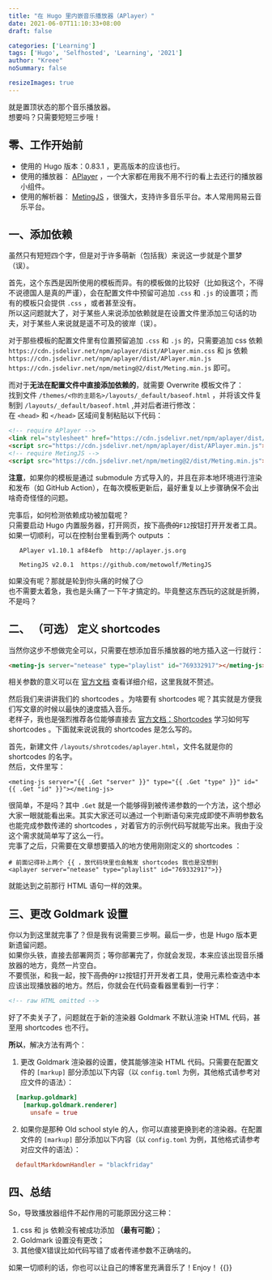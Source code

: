```yaml
---
title: "在 Hugo 里内嵌音乐播放器（APlayer）"
date: 2021-06-07T11:10:33+08:00
draft: false

categories: ['Learning']
tags: ['Hugo', 'Selfhosted', 'Learning', '2021']
author: "Kreee"
noSummary: false

resizeImages: true
---
```

就是置顶状态的那个音乐播放器。  
想要吗？只需要短短三步哦！   

<!--more-->

## 零、工作开始前
* 使用的 Hugo 版本：0.83.1 ，更高版本的应该也行。
* 使用的播放器： [APlayer](https://github.com/DIYgod/APlayer) ，一个大家都在用我不用不行的看上去还行的播放器小组件。
* 使用的解析器： [MetingJS](https://github.com/metowolf/MetingJS) ，很强大，支持许多音乐平台。本人常用网易云音乐平台。

## 一、添加依赖
虽然只有短短四个字，但是对于许多萌新（包括我）来说这一步就是个噩梦（误）。   

首先，这个东西是因所使用的模板而异。有的模板做的比较好（比如我这个，不得不说德国人是真的严谨），会在配置文件中预留可追加 `.css` 和 `.js` 的设置项；而有的模板只会提供 `.css` ，或者甚至没有。   
所以这问题就大了，对于某些人来说添加依赖就是在设置文件里添加三句话的功夫，对于某些人来说就是遥不可及的彼岸（误）。   

对于那些模板的配置文件里有位置预留追加 `.css` 和 `.js` 的，只需要追加 css 依赖 `https://cdn.jsdelivr.net/npm/aplayer/dist/APlayer.min.css` 和 js 依赖 `https://cdn.jsdelivr.net/npm/aplayer/dist/APlayer.min.js` `https://cdn.jsdelivr.net/npm/meting@2/dist/Meting.min.js` 即可。  

而对于**无法在配置文件中直接添加依赖的**，就需要 Overwrite 模板文件了：   
找到文件 `/themes/<你的主题名>/layouts/_default/baseof.html` ，并将该文件复制到 `/layouts/_default/baseof.html` ,并对后者进行修改：   
在 `<head>` 和 `</head>` 区域间复制粘贴以下代码：   
```html
<!-- require APlayer -->
<link rel="stylesheet" href="https://cdn.jsdelivr.net/npm/aplayer/dist/APlayer.min.css">
<script src="https://cdn.jsdelivr.net/npm/aplayer/dist/APlayer.min.js"></script>
<!-- require MetingJS -->
<script src="https://cdn.jsdelivr.net/npm/meting@2/dist/Meting.min.js"></script>
```
**注意**，如果你的模板是通过 submodule 方式导入的，并且在非本地环境进行渲染和发布（如 GitHub Action），在每次模板更新后，最好重复以上步骤确保不会出啥奇奇怪怪的问题。   

完事后，如何检测依赖成功被加载呢？   
只需要启动 Hugo 内置服务器，打开网页，按下~~高贵的~~`F12`按钮打开开发者工具。如果一切顺利，可以在控制台里看到两个 outputs ：
```plaintext
   APlayer v1.10.1 af84efb  http://aplayer.js.org 
   
   MetingJS v2.0.1  https://github.com/metowolf/MetingJS 
```
如果没有呢？那就是轮到你头痛的时候了😏   
也不需要太着急，我也是头痛了一下午才搞定的。毕竟整这东西玩的这就是折腾，不是吗？

## 二、 **（可选）** 定义 shortcodes
当然你这步不想做完全可以，只需要在想添加音乐播放器的地方插入这一行就行：
```html
<meting-js server="netease" type="playlist" id="769332917"></meting-js>
```
相关参数的意义可以在 [官方文档](https://github.com/metowolf/MetingJS) 查看详细介绍，这里我就不赘述。   

然后我们来讲讲我们的 shortcodes 。为啥要有 shortcodes 呢？其实就是方便我们写文章的时候以最快的速度插入音乐。   
老样子，我也是强烈推荐各位能够直接去 [官方文档：Shortcodes](https://gohugo.io/content-management/shortcodes/) 学习如何写 shortcodes 。下面就来说说我的 shortcodes 是怎么写的。 

首先，新建文件 `/layouts/shrotcodes/aplayer.html`，文件名就是你的 shortcodes 的名字。   
然后，文件里写：
```plaintext
<meting-js server="{{ .Get "server" }}" type="{{ .Get "type" }}" id="{{ .Get "id" }}"></meting-js>
```
很简单，不是吗？其中 `.Get` 就是一个能够得到被传递参数的一个方法，这个想必大家一眼就能看出来。其实大家还可以通过一个判断语句来完成即使不声明参数名也能完成参数传递的 shortcodes ，对着官方的示例代码写就能写出来。我由于没这个需求就简单写了这么一行。   
完事了之后，只需要在文章想要插入的地方使用刚刚定义的 shortcodes ：
```plaintext
# 前面记得补上两个 {{ ，放代码块里也会触发 shortcodes 我也是没想到
<aplayer server="netease" type="playlist" id="769332917">}}
```
就能达到之前那行 HTML 语句一样的效果。

## 三、更改 Goldmark 设置
你以为到这里就完事了？但是我有说需要三步啊。最后一步，也是 Hugo 版本更新遗留问题。    
如果你头铁，直接去部署网页；等你部署完了，你就会发现，本来应该出现音乐播放器的地方，竟然一片空白。   
不要慌张，和我一起，按下~~高贵的~~`F12`按钮打开开发者工具，使用元素检查选中本应该出现播放器的地方。然后，你就会在代码查看器里看到一行字：   
```html
<!-- raw HTML omitted -->
```
好了不卖关子了，问题就在于新的渲染器 Goldmark 不默认渲染 HTML 代码，甚至用 shortcodes 也不行。   

**所以**，解决方法有两个：
1. 更改 Goldmark 渲染器的设置，使其能够渲染 HTML 代码。只需要在配置文件的 `[markup]` 部分添加以下内容（以 `config.toml` 为例，其他格式请参考对应文件的语法）：
```toml
  [markup.goldmark]
    [markup.goldmark.renderer]
      unsafe = true
```
2. 如果你是那种 Old school style 的人，你可以直接更换到老的渲染器。在配置文件的 `[markup]` 部分添加以下内容（以 `config.toml` 为例，其他格式请参考对应文件的语法）：
```toml
  defaultMarkdownHandler = "blackfriday"
```

## 四、总结
So，导致播放器组件不起作用的可能原因分这三种：
1. css 和 js 依赖没有被成功添加 **（最有可能）**；
2. Goldmark 设置没有更改；
3. 其他傻X错误比如代码写错了或者传递参数不正确啥的。   

如果一切顺利的话，你也可以让自己的博客里充满音乐了！Enjoy！
{{<aplayer server="netease" type="song" id="29550185">}}